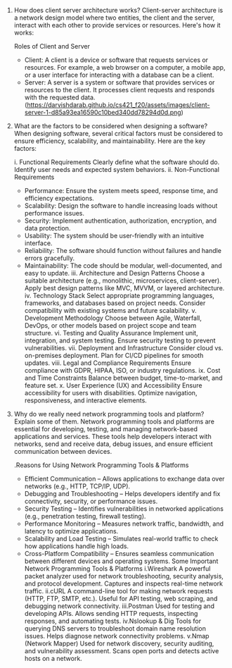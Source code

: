 1. How does client server architecture works?
	Client-server architecture is a network design model where two entities, the client and the server, interact with each other to provide services or resources. Here's how it works:

	 Roles of Client and Server
	- Client: A client is a device or software that requests services or resources. For example, a web browser on a computer, a mobile app, or a user interface for interacting with a database can be a client.
	- Server: A server is a system or software that provides services or resources to the client. It processes client requests and responds with the requested data.
	(https://darvishdarab.github.io/cs421_f20/assets/images/client-server-1-d85a93ea16590c10bed340dd78294d0d.png)
2. What are the factors to be considered when designing a software?
	When designing software, several critical factors must be considered to ensure efficiency, scalability, and maintainability. Here are the key factors:

	i. Functional Requirements
	Clearly define what the software should do.
	Identify user needs and expected system behaviors.
	ii. Non-Functional Requirements
	- Performance: Ensure the system meets speed, response time, and efficiency expectations.
	- Scalability: Design the software to handle increasing loads without performance issues.
	- Security: Implement authentication, authorization, encryption, and data protection.
	- Usability: The system should be user-friendly with an intuitive interface.
	- Reliability: The software should function without failures and handle errors gracefully.
	- Maintainability: The code should be modular, well-documented, and easy to update.	
	iii. Architecture and Design Patterns
	Choose a suitable architecture (e.g., monolithic, microservices, client-server).
	Apply best design patterns like MVC, MVVM, or layered architecture.
	iv. Technology Stack
	Select appropriate programming languages, frameworks, and databases based on project needs.
	Consider compatibility with existing systems and future scalability.
	v. Development Methodology
	Choose between Agile, Waterfall, DevOps, or other models based on project scope and team structure.
	vi. Testing and Quality Assurance
	Implement unit, integration, and system testing.
	Ensure security testing to prevent vulnerabilities.
	vii. Deployment and Infrastructure
	Consider cloud vs. on-premises deployment.
	Plan for CI/CD pipelines for smooth updates.
	viii. Legal and Compliance Requirements
	Ensure compliance with GDPR, HIPAA, ISO, or industry regulations.
	ix. Cost and Time Constraints
	Balance between budget, time-to-market, and feature set.
	x. User Experience (UX) and Accessibility
	Ensure accessibility for users with disabilities.
	Optimize navigation, responsiveness, and interactive elements.
3. Why do we really need network programming tools and platform? Explain some of them.
	Network programming tools and platforms are essential for developing, testing, and managing network-based applications and services. These tools help developers interact with networks, send and receive data, debug issues, and ensure efficient communication between devices.

	.Reasons for Using Network Programming Tools & Platforms
	- Efficient Communication – Allows applications to exchange data over networks (e.g., HTTP, TCP/IP, UDP).
	- Debugging and Troubleshooting – Helps developers identify and fix connectivity, security, or performance issues.
	- Security Testing – Identifies vulnerabilities in networked applications (e.g., penetration testing, firewall testing).
	- Performance Monitoring – Measures network traffic, bandwidth, and latency to optimize applications.
	- Scalability and Load Testing – Simulates real-world traffic to check how applications handle high loads.
	- Cross-Platform Compatibility – Ensures seamless communication between different devices and operating systems.
	Some Important Network Programming Tools & Platforms
	i.Wireshark
	A powerful packet analyzer used for network troubleshooting, security analysis, and protocol development.
	Captures and inspects real-time network traffic.
	ii.cURL
	A command-line tool for making network requests (HTTP, FTP, SMTP, etc.).
	Useful for API testing, web scraping, and debugging network connectivity.
	iii.Postman
	Used for testing and developing APIs.
	Allows sending HTTP requests, inspecting responses, and automating tests.
	iv.Nslookup & Dig
	Tools for querying DNS servers to troubleshoot domain name resolution issues.
	Helps diagnose network connectivity problems.
	v.Nmap (Network Mapper)
	Used for network discovery, security auditing, and vulnerability assessment.
	Scans open ports and detects active hosts on a network.